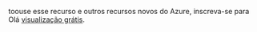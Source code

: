 toouse esse recurso e outros recursos novos do Azure, inscreva-se para Olá [visualização grátis](https://account.windowsazure.com/PreviewFeatures).

